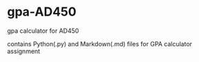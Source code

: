 # gpa-AD450
gpa calculator for AD450

contains Python(.py) and Markdown(.md) files for GPA calculator assignment
